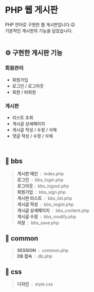 # PHP 웹 게시판

PHP 언어로 구현한 웹 게시판입니다.😉 <br>
기본적인 게시판의 기능을 담았습니다.
<br><br>

## ⚙️&nbsp;구현한 게시판 기능
### 회원관리
- 회원가입
- 로그인 / 로그아웃
- 회원 / 비회원

### 게시판
- 리스트 조회
- 게시글 상세페이지
- 게시글 작성 / 수정 / 삭제
- 댓글 작성 / 수정 / 삭제
<br>


## 📁&nbsp;bbs
> **게시판 메인** &nbsp;:&nbsp; index.php <br>
> **로그인** &nbsp;:&nbsp; bbs_login.php<br>
> **로그아웃**&nbsp;:&nbsp; bbs_logout.php<br>
> **회원가입** &nbsp;:&nbsp; bbs_sign.php<br>
> **게시판 리스트** &nbsp;:&nbsp; bbs_list.php<br>
> **게시글 작성** &nbsp;:&nbsp; bbs_regist.php<br>
> **게시글 상세페이지** &nbsp;:&nbsp; bbs_content.php<br>
> **게시글 수정** &nbsp;:&nbsp; bbs_modify.php<br>
> **저장** &nbsp;:&nbsp; bbs_save.php<br>

## 📁&nbsp;common
> **SESSION** &nbsp;:&nbsp; common.php <br>
> **DB 접속** &nbsp;:&nbsp; db.php <br>

## 📁&nbsp;css
> **디자인** &nbsp;:&nbsp; style.css <br>
